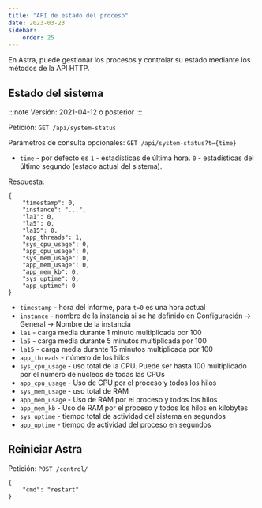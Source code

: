 ```yaml
---
title: "API de estado del proceso"
date: 2023-03-23
sidebar:
    order: 25
---
```


En Astra, puede gestionar los procesos y controlar su estado mediante los métodos de la API HTTP.

## Estado del sistema[](https://help.cesbo.com/astra/admin-guide/api/process#system-status)

:::note
Versión: 2021-04-12 o posterior
:::

Petición: `GET /api/system-status`

Parámetros de consulta opcionales: `GET /api/system-status?t={time}`

- `time` - por defecto es `1` - estadísticas de última hora. `0` - estadísticas del último segundo (estado actual del sistema).

Respuesta:

```
{
    "timestamp": 0,
    "instance": "...",
    "la1": 0,
    "la5": 0,
    "la15": 0,
    "app_threads": 1,
    "sys_cpu_usage": 0,
    "app_cpu_usage": 0,
    "sys_mem_usage": 0,
    "app_mem_usage": 0,
    "app_mem_kb": 0,
    "sys_uptime": 0,
    "app_uptime": 0
}
```

- `timestamp` - hora del informe, para `t=0` es una hora actual
- `instance` - nombre de la instancia si se ha definido en Configuración -> General -> Nombre de la instancia
- `la1` - carga media durante 1 minuto multiplicada por 100
- `la5` - carga media durante 5 minutos multiplicada por 100
- `la15` - carga media durante 15 minutos multiplicada por 100
- `app_threads` - número de los hilos
- `sys_cpu_usage` - uso total de la CPU. Puede ser hasta 100 multiplicado por el número de núcleos de todas las CPUs
- `app_cpu_usage` - Uso de CPU por el proceso y todos los hilos
- `sys_mem_usage` - uso total de RAM
- `app_mem_usage` - Uso de RAM por el proceso y todos los hilos
- `app_mem_kb` - Uso de RAM por el proceso y todos los hilos en kilobytes
- `sys_uptime` - tiempo total de actividad del sistema en segundos
- `app_uptime` - tiempo de actividad del proceso en segundos

## Reiniciar Astra[](https://help.cesbo.com/astra/admin-guide/api/process#restart-astra)

Petición: `POST /control/`

```
{
    "cmd": "restart"
}
```
